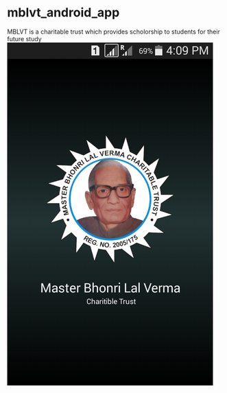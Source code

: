 # mblvt_android_app
MBLVT is a charitable trust which provides scholorship to students for their future study
![Screenshot](https://github.com/nkkumawat/mblvt_android_app/raw/master/MBLTrust/screenshots/h1.png)
